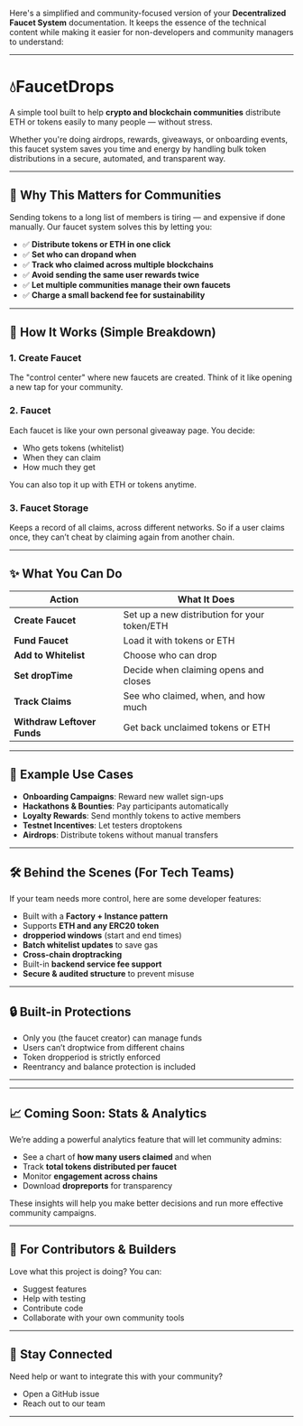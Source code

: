 Here's a simplified and community-focused version of your **Decentralized Faucet System** documentation. It keeps the essence of the technical content while making it easier for non-developers and community managers to understand:

---

# 💧FaucetDrops

A simple tool built to help **crypto and blockchain communities** distribute ETH or tokens easily to many people — without stress.

Whether you're doing airdrops, rewards, giveaways, or onboarding events, this faucet system saves you time and energy by handling bulk token distributions in a secure, automated, and transparent way.

---

## 🌟 Why This Matters for Communities

Sending tokens to a long list of members is tiring — and expensive if done manually. Our faucet system solves this by letting you:

* ✅ **Distribute tokens or ETH in one click**
* ✅ **Set who can dropand when**
* ✅ **Track who claimed across multiple blockchains**
* ✅ **Avoid sending the same user rewards twice**
* ✅ **Let multiple communities manage their own faucets**
* ✅ **Charge a small backend fee for sustainability**

---

## 🧩 How It Works (Simple Breakdown)

### 1. **Create Faucet**

The "control center" where new faucets are created. Think of it like opening a new tap for your community.

### 2. **Faucet**

Each faucet is like your own personal giveaway page. You decide:

* Who gets tokens (whitelist)
* When they can claim
* How much they get

You can also top it up with ETH or tokens anytime.

### 3. **Faucet Storage**

Keeps a record of all claims, across different networks. So if a user claims once, they can’t cheat by claiming again from another chain.

---

## ✨ What You Can Do

| Action                      | What It Does                                 |
| --------------------------- | -------------------------------------------- |
| **Create Faucet**           | Set up a new distribution for your token/ETH |
| **Fund Faucet**             | Load it with tokens or ETH                   |
| **Add to Whitelist**        | Choose who can drop                        |
| **Set dropTime**          | Decide when claiming opens and closes        |
| **Track Claims**            | See who claimed, when, and how much          |
| **Withdraw Leftover Funds** | Get back unclaimed tokens or ETH             |

---

## 💬 Example Use Cases

* **Onboarding Campaigns**: Reward new wallet sign-ups
* **Hackathons & Bounties**: Pay participants automatically
* **Loyalty Rewards**: Send monthly tokens to active members
* **Testnet Incentives**: Let testers droptokens
* **Airdrops**: Distribute tokens without manual transfers

---

## 🛠️ Behind the Scenes (For Tech Teams)

If your team needs more control, here are some developer features:

* Built with a **Factory + Instance pattern**
* Supports **ETH and any ERC20 token**
* **dropperiod windows** (start and end times)
* **Batch whitelist updates** to save gas
* **Cross-chain droptracking**
* Built-in **backend service fee support**
* **Secure & audited structure** to prevent misuse

---

## 🔒 Built-in Protections

* Only you (the faucet creator) can manage funds
* Users can’t droptwice from different chains
* Token dropperiod is strictly enforced
* Reentrancy and balance protection is included

---


---

## 📈 Coming Soon: Stats & Analytics

We’re adding a powerful analytics feature that will let community admins:

* See a chart of **how many users claimed** and when
* Track **total tokens distributed per faucet**
* Monitor **engagement across chains**
* Download **dropreports** for transparency

These insights will help you make better decisions and run more effective community campaigns.

---

## 🤝 For Contributors & Builders

Love what this project is doing? You can:

* Suggest features
* Help with testing
* Contribute code
* Collaborate with your own community tools

---

## 🔗 Stay Connected

Need help or want to integrate this with your community?

* Open a GitHub issue
* Reach out to our team

---